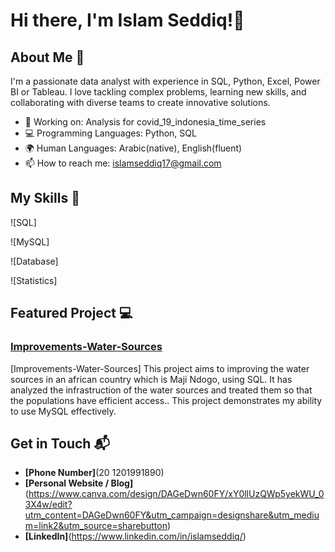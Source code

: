 # Hi there, I'm Islam Seddiq!👋

## About Me 🚀

I'm a passionate data analyst with experience in SQL, Python, Excel, Power BI or Tableau. I love tackling complex problems, learning new skills, and collaborating with diverse teams to create innovative solutions.

- 🔭 Working on: Analysis for covid_19_indonesia_time_series 
- 💻 Programming Languages: Python, SQL
- 🌍 Human Languages: Arabic(native), English(fluent)
- 📫 How to reach me: islamseddiq17@gmail.com

## My Skills 🧠

![SQL]

![MySQL]

![Database]

![Statistics]

## Featured Project 💻

### [Improvements-Water-Sources](https://drive.google.com/drive/folders/1KLjzrGp8sixfZahrr1DoyGt92E5QH2NQ?usp=drive_link)

[Improvements-Water-Sources] This project aims to improving the water sources in an african country which is Maji Ndogo, using SQL. It has analyzed the infrastruction of the water sources and treated them so that the populations have efficient access.. This project demonstrates my ability to use MySQL effectively.

## Get in Touch 📬
- **[Phone Number]**(20 1201991890)
- **[Personal Website / Blog]**(https://www.canva.com/design/DAGeDwn60FY/xY0llUzQWp5yekWU_03X4w/edit?utm_content=DAGeDwn60FY&utm_campaign=designshare&utm_medium=link2&utm_source=sharebutton)
- **[LinkedIn]**(https://www.linkedin.com/in/islamseddiq/)
